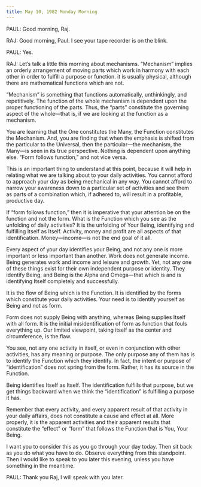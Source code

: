 ```yaml
---
title: May 10, 1982 Monday Morning 
---
```


PAUL: Good morning, Raj.

RAJ: Good morning, Paul. I see your tape recorder is on the blink.

PAUL: Yes.

RAJ: Let’s talk a little this morning about mechanisms. “Mechanism” implies an
orderly arrangement of moving parts which work in harmony with each other in
order to fulfill a purpose or function. it is usually physical, although there
are mathematical functions which are not.

“Mechanism” is something that functions automatically, unthinkingly, and
repetitively. The function of the whole mechanism is dependent upon the proper
functioning of the parts. Thus, the “parts” constitute the governing aspect of
the whole—that is, if we are looking at the function as a mechanism.

You are learning that the One constitutes the Many, the Function constitutes
the Mechanism. And, you are finding that when the emphasis is shifted from the
particular to the Universal, then the particular—the mechanism, the Many—is
seen in its true perspective. Nothing is dependent upon anything else. “Form
follows function,” and not vice versa.

This is an important thing to understand at this point, because it will help in
relating what we are talking about to your daily activities. You cannot afford
to approach your day as being mechanical in any way. You cannot afford to
narrow your awareness down to a particular set of activities and see them as
parts of a combination which, if adhered to, will result in a profitable,
productive day.

If “form follows function,” then it is imperative that your attention be on the
function and not the form. What is the Function which you see as the unfolding
of daily activities? It is the unfolding of Your Being, identifying and
fulfilling Itself as Itself. Activity, money and profit are all aspects of that
identification. Money—income—is not the end goal of it all.

Every aspect of your day identifies your Being, and not any one is more
important or less important than another. Work does not generate income. Being
generates work and income and leisure and growth. Yet, not any one of these
things exist for their own independent purpose or identity. They identify
Being, and Being is the Alpha and Omega—that which is and is identifying Itself
completely and successfully.

It is the flow of Being which is the Function. It is identified by the forms
which constitute your daily activities. Your need is to identify yourself as
Being and not as form.

Form does not supply Being with anything, whereas Being supplies Itself with
all form. It is the initial misidentification of form as function that fouls
everything up. Our limited viewpoint, taking itself as the center and
circumference, is the flaw.

You see, not any one activity in itself, or even in conjunction with other
activities, has any meaning or purpose. The only purpose any of them has is to
identify the Function which they identify. In fact, the intent or purpose of
“identification” does not spring from the form. Rather, it has its source in
the Function.

Being identifies Itself as Itself. The identification fulfills that purpose,
but we get things backward when we think the “identification” is fulfilling a
purpose it has.

Remember that every activity, and every apparent result of that activity in
your daily affairs, does not constitute a cause and effect at all. More
properly, it is the apparent activities and their apparent results that
constitute the “effect” or “form” that follows the Function that is You, Your
Being.

I want you to consider this as you go through your day today. Then sit back as
you do what you have to do. Observe everything from this standpoint. Then I
would like to speak to you later this evening, unless you have something in the
meantime.

PAUL: Thank you Raj, I will speak with you later.

